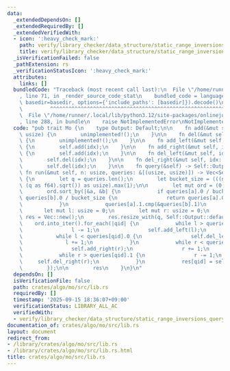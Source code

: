 ```yaml
---
data:
  _extendedDependsOn: []
  _extendedRequiredBy: []
  _extendedVerifiedWith:
  - icon: ':heavy_check_mark:'
    path: verify/library_checker/data_structure/static_range_inversions_query/src/main.rs
    title: verify/library_checker/data_structure/static_range_inversions_query/src/main.rs
  _isVerificationFailed: false
  _pathExtension: rs
  _verificationStatusIcon: ':heavy_check_mark:'
  attributes:
    links: []
  bundledCode: "Traceback (most recent call last):\n  File \"/home/runner/.local/lib/python3.12/site-packages/onlinejudge_verify/documentation/build.py\"\
    , line 71, in _render_source_code_stat\n    bundled_code = language.bundle(stat.path,\
    \ basedir=basedir, options={'include_paths': [basedir]}).decode()\n          \
    \         ^^^^^^^^^^^^^^^^^^^^^^^^^^^^^^^^^^^^^^^^^^^^^^^^^^^^^^^^^^^^^^^^^^^^^^^^^^^^^^^^^\n\
    \  File \"/home/runner/.local/lib/python3.12/site-packages/onlinejudge_verify/languages/rust.py\"\
    , line 288, in bundle\n    raise NotImplementedError\nNotImplementedError\n"
  code: "pub trait Mo {\n    type Output: Default;\n\n    fn add(&mut self, _idx:\
    \ usize) {\n        unimplemented!();\n    }\n\n    fn del(&mut self, _idx: usize)\
    \ {\n        unimplemented!();\n    }\n\n    fn add_left(&mut self, idx: usize)\
    \ {\n        self.add(idx);\n    }\n\n    fn add_right(&mut self, idx: usize)\
    \ {\n        self.add(idx);\n    }\n\n    fn del_left(&mut self, idx: usize) {\n\
    \        self.del(idx);\n    }\n\n    fn del_right(&mut self, idx: usize) {\n\
    \        self.del(idx);\n    }\n\n    fn query(&self) -> Self::Output;\n\n   \
    \ fn run(&mut self, n: usize, queries: &[(usize, usize)]) -> Vec<Self::Output>\
    \ {\n        let q = queries.len();\n        let bucket_size = (((n as f64) /\
    \ (q as f64).sqrt()) as usize).max(1);\n\n        let mut ord = (0..q).collect::<Vec<usize>>();\n\
    \        ord.sort_by(|&a, &b| {\n            if queries[a].0 / bucket_size !=\
    \ queries[b].0 / bucket_size {\n                return queries[a].0.cmp(&queries[b].0);\n\
    \            }\n            queries[a].1.cmp(&queries[b].1)\n        });\n\n \
    \       let mut l: usize = 0;\n        let mut r: usize = 0;\n        let mut\
    \ res = Vec::new();\n        res.resize_with(q, Self::Output::default);\n    \
    \    ord.into_iter().for_each(|qid| {\n            while l > queries[qid].0 {\n\
    \                l -= 1;\n                self.add_left(l);\n            }\n \
    \           while l < queries[qid].0 {\n                self.del_left(l);\n  \
    \              l += 1;\n            }\n            while r < queries[qid].1 {\n\
    \                self.add_right(r);\n                r += 1;\n            }\n\
    \            while r > queries[qid].1 {\n                r -= 1;\n           \
    \     self.del_right(r);\n            }\n            res[qid] = self.query();\n\
    \        });\n\n        res\n    }\n}\n"
  dependsOn: []
  isVerificationFile: false
  path: crates/algo/mo/src/lib.rs
  requiredBy: []
  timestamp: '2025-09-15 18:36:07+09:00'
  verificationStatus: LIBRARY_ALL_AC
  verifiedWith:
  - verify/library_checker/data_structure/static_range_inversions_query/src/main.rs
documentation_of: crates/algo/mo/src/lib.rs
layout: document
redirect_from:
- /library/crates/algo/mo/src/lib.rs
- /library/crates/algo/mo/src/lib.rs.html
title: crates/algo/mo/src/lib.rs
---
```

